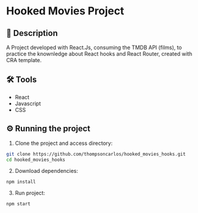 # Hooked Movies Project

## 📃 Description
A Project developed with React.Js, consuming the TMDB API (films), to practice the knownledge about React hooks and React Router, created with CRA template.

## 🛠 Tools
- React
- Javascript
- CSS

## ⚙ Running the project

1. Clone the project and access directory:
```bash
git clone https://github.com/thompsoncarlos/hooked_movies_hooks.git
cd hooked_movies_hooks
```
2. Download dependencies:
```
npm install
```

3. Run project:
```
npm start  
```
